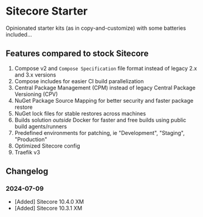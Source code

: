 # Sitecore Starter

Opinionated starter kits (as in copy-and-customize) with some batteries included...

## Features compared to stock Sitecore

1. Compose v2 and `Compose Specification` file format instead of legacy 2.x and 3.x versions
1. Compose includes for easier CI build parallelization
1. Central Package Management (CPM) instead of legacy Central Package Versioning (CPV)
1. NuGet Package Source Mapping for better security and faster package restore
1. NuGet lock files for stable restores across machines
1. Builds solution *outside* Docker for faster and free builds using public build agents/runners
1. Predefined environments for patching, ie "Development", "Staging", "Production"
1. Optimized Sitecore config
1. Traefik v3

## Changelog

### 2024-07-09

- [Added] Sitecore 10.4.0 XM
- [Added] Sitecore 10.3.1 XM
